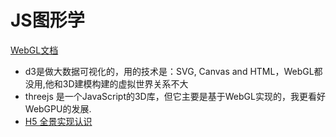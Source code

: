 <!--
 * @Author: TerryMin
 * @Date: 2022-01-05 10:14:43
 * @LastEditors: TerryMin
 * @LastEditTime: 2023-08-09 14:18:39
 * @Description: file not
-->

# JS图形学

[WebGL文档](http://www.webgl3d.cn/)
- d3是做大数据可视化的，用的技术是：SVG, Canvas and HTML，WebGL都没用,他和3D建模构建的虚拟世界关系不大
- threejs 是一个JavaScript的3D库，但它主要是基于WebGL实现的，我更看好WebGPU的发展.
- [H5 全景实现认识](https://blog.csdn.net/lunahaijiao/article/details/118077691)

